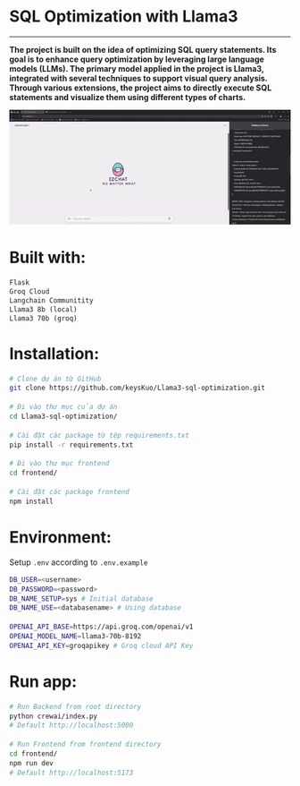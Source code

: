 


# SQL Optimization with Llama3
---

**The project is built on the idea of optimizing SQL query statements. Its goal is to enhance query optimization by leveraging large language models (LLMs). The primary model applied in the project is Llama3, integrated with several techniques to support visual query analysis. Through various extensions, the project aims to directly execute SQL statements and visualize them using different types of charts.**


<div align="center">
  <img width="1200" src="./frontend/public/Llama3Visualization-ezgif.com-video-to-gif-converter.gif" alt="Demo" />
</div>


# Built with:
    Flask
    Groq Cloud
    Langchain Communitity
    Llama3 8b (local)
    Llama3 70b (groq)

# Installation:

```bash
# Clone dự án từ GitHub
git clone https://github.com/keysKuo/Llama3-sql-optimization.git

# Đi vào thư mục của dự án
cd Llama3-sql-optimization/

# Cài đặt các package từ tệp requirements.txt
pip install -r requirements.txt

# Đi vào thư mục frontend
cd frontend/

# Cài đặt các package frontend
npm install
```

# Environment:
Setup ``.env`` according to ``.env.example`` 

```sh
DB_USER=<username>
DB_PASSWORD=<password>
DB_NAME_SETUP=sys # Initial database
DB_NAME_USE=<databasename> # Using database

OPENAI_API_BASE=https://api.groq.com/openai/v1
OPENAI_MODEL_NAME=llama3-70b-8192
OPENAI_API_KEY=groqapikey # Groq cloud API Key
```

# Run app:

```bash
# Run Backend from root directory
python crewai/index.py 
# Default http://localhost:5000

# Run Frontend from frontend directory
cd frontend/
npm run dev 
# Default http://localhost:5173
```

